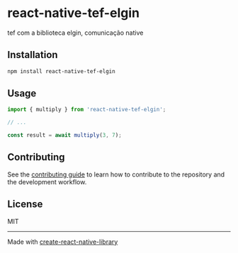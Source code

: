# react-native-tef-elgin

tef com  a biblioteca elgin, comunicação native

## Installation

```sh
npm install react-native-tef-elgin
```

## Usage


```js
import { multiply } from 'react-native-tef-elgin';

// ...

const result = await multiply(3, 7);
```


## Contributing

See the [contributing guide](CONTRIBUTING.md) to learn how to contribute to the repository and the development workflow.

## License

MIT

---

Made with [create-react-native-library](https://github.com/callstack/react-native-builder-bob)
